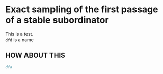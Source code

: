 # Exact sampling of the first passage of a stable subordinator
This is a test.  
`dfd` is a name
## HOW ABOUT THIS
```bibtex
dfa
```

